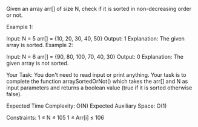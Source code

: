 Given an array arr[] of size N, check if it is sorted in non-decreasing order or not. 

Example 1:

Input:
N = 5
arr[] = {10, 20, 30, 40, 50}
Output: 1
Explanation: The given array is sorted.
Example 2:

Input:
N = 6
arr[] = {90, 80, 100, 70, 40, 30}
Output: 0
Explanation: The given array is not sorted.

Your Task:
You don't need to read input or print anything. Your task is to complete the function arraySortedOrNot() which takes the arr[] and N as input parameters and returns a boolean value (true if it is sorted otherwise false).


Expected Time Complexity: O(N)
Expected Auxiliary Space: O(1)


Constraints:
1 ≤ N ≤ 105
1 ≤ Arr[i] ≤ 106
